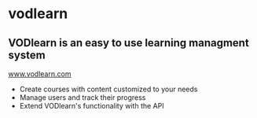# vodlearn
<h2>VODlearn is an easy to use learning managment system </h2>

<a href="www.vodlearn.com">www.vodlearn.com</a>
<ul>
  <li>Create courses with content customized to your needs</li>
   <li>Manage users and track their progress</li>
   <li>Extend VODlearn's functionality with the API</li>
</ul>

